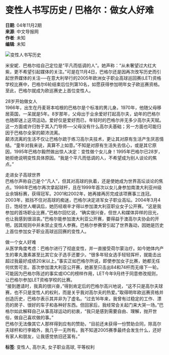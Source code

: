 # 变性人书写历史 / 巴格尔：做女人好难

**日期**: 04年11月2期  
**来源**: 中文导报网  
**作者**: 未知  
**编辑**: 未知  

![变性人书写历史](https://www.chubun.com/uploads/pic/img647d25ae0ec10.jpg)

米安妮．巴格尔给自己定位是“平凡而低调的人”。她声称：“从未奢望过大红大紫，更不希望引起媒体的关注。”可是在11月4日，巴格尔还是因再次改写历史而引起世界媒体的关注──在意大利举行的2005年欧洲女子职业高球巡回赛(LET)资格学校比赛中，巴格尔6轮结束后位列第10名，如愿获得参加明年女子欧巡赛资格。至此，巴格尔就成为欧巡赛史上首位变性人。

28岁开始做女人  
1966年，出生在丹麦哥本哈根的巴格尔是个标准的男儿身。1970年，他随父母移居英国，一呆就是5年。8岁那年，父母出于业余爱好打起高尔夫，幼年的巴格尔也随即迷上这项运动。爱好仅是爱好而已，年轻时的巴格尔并无多少高尔夫天赋。这一方面或许归咎于其入门导师──父母没有什么高尔夫基础；另一方面也可能归因于巴格尔全家的颠沛流离。  
颠沛流离的生活不仅让巴格尔疏于练习高尔夫技术，更让其对原有生活产生厌恶情结。“童年对我来说，真算不上如意。”不知是对原有生活失去信心，或是其它原因，1995年巴格尔毅然做出惊人决定：变性做个女儿身！1995年巴格尔已28岁，她拒绝说明变性具体原因。“我是个平凡而低调的人，不希望成为别人谈论的焦点。”

走进女子高球世界  
巴格尔声称自己是个“凡人”，但其对高球的执着，还是使她成为世界高坛谈论的焦点。1998年巴格尔再次拿起球杆，且在1999年首次以女儿身参加南澳大利亚州级业余锦标赛，获得冠军。2001和2002年，她再接再厉完成该项赛事三连冠。2003年，抵挡不住对高球的痴迷，巴格尔决定进军女子职业高坛。2004年3月4日，饱经世人嘲讽后，她历经艰辛才得以参加澳大利亚职业女子公开赛。“这是我参加的首场职业比赛，”巴格尔回忆说，“确实很兴奋，但世人和媒体异样的目光，也让我感到很沮丧。”巴格尔能参加澳大利亚公开赛，要得益于澳高尔夫协会的开明，因其规则中并未禁止变性人参赛。巴格尔参赛曾引起了世界轰动，因她是历史上首位参加女子职业高球巡回赛的变性人。

做一个女人好难  
从医学角度考虑：巴格尔进行了彻底变性，并一直接受荷尔蒙治疗。如今她体内产生的睾丸激素甚至比其它女子选手还要少。“很多年轻女选手轻轻挥杆，就能击出超过我最好成绩20米以上。”事实正如巴格尔所说，即使参加女子比赛，她都无任何优势可言。首次参加澳大利亚公开赛，她甚至只击出84和74杆而无缘下一轮。可能因为巴格尔陈述的事实或IOC的榜样作用，LET今年9月终于同意修改规则，让巴格尔参加LET资格学校的比赛。  
“接到邀请时，我真的很兴奋，”得到肯定后的巴格尔高兴地说，“这不只是高尔夫球赛，也不只是变性人的权利，而是关乎我对高尔夫的热爱。”取得明年欧巡赛资格并创造历史，巴格尔表示其并非为了虚名。“过去16年来，我曾有过稳定的工作、漂亮的房子、很好的车子和各种好东西。但回家后，我经常会关起门来大哭一场。”巴格尔如此解释自己从事高球运动的初衷，“我只是感到需要自由、理解，抛开世俗，做自己喜欢做的事。”  
巴格尔无法像其它人那样得到应有的赞助，“目前还未获得一份赞助合同，除高尔夫球杆和行李箱外，我几乎一无所有。我不知道2005赛季最终会发生什么，还好有家人和朋友，让我感觉依旧还富有。”

**标签**: 变性人, 高尔夫, 女子职业高球, 平等权利
